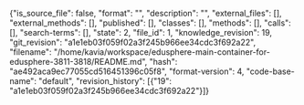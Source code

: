 {"is_source_file": false, "format": "", "description": "", "external_files": [], "external_methods": [], "published": [], "classes": [], "methods": [], "calls": [], "search-terms": [], "state": 2, "file_id": 1, "knowledge_revision": 19, "git_revision": "a1e1eb03f059f02a3f245b966ee34cdc3f692a22", "filename": "/home/kavia/workspace/edusphere-main-container-for-edusphere-3811-3818/README.md", "hash": "ae492aca9ec77055cd516451396c05f8", "format-version": 4, "code-base-name": "default", "revision_history": [{"19": "a1e1eb03f059f02a3f245b966ee34cdc3f692a22"}]}